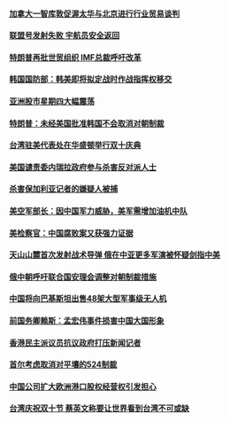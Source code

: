 #### [加拿大一智库敦促渥太华与北京进行行业贸易谈判](../pages/z__yoerrvp/4609214.md?t=10111534) 

#### [联盟号发射失败 宇航员安全返回](../pages/z__yoerrvp/4609196.md?t=10111534) 

#### [特朗普再批世贸组织  IMF总裁呼吁改革](../pages/z__yoerrvp/4608878.md?t=10111534) 

#### [韩国国防部：韩美即将拟定战时作战指挥权移交](../pages/z__yoerrvp/4608851.md?t=10111534) 

#### [亚洲股市星期四大幅震荡](../pages/z__yoerrvp/4608830.md?t=10111534) 

#### [特朗普：未经美国批准韩国不会取消对朝制裁 ](../pages/z__yoerrvp/4608817.md?t=10111534) 

#### [台湾驻美代表处在华盛顿举行双十庆典](../pages/z__yoerrvp/4608791.md?t=10111534) 

#### [美国谴责委内瑞拉政府参与杀害反对派人士](../pages/z__yoerrvp/4608283.md?t=10111534) 

#### [杀害保加利亚记者的嫌疑人被捕](../pages/z__yoerrvp/4608275.md?t=10111534) 

#### [美空军部长：因中国军力威胁，美军需增加油机中队](../pages/z__yoerrvp/4608260.md?t=10111534) 

#### [美检察官：中国腐败案又获强力证据](../pages/z__yoerrvp/4608157.md?t=10111534) 

#### [天山山麓首次发射战术导弹 俄在中亚更多军演被怀疑剑指中美](../pages/z__yoerrvp/4607696.md?t=10111534) 

#### [俄中朝呼吁联合国安理会调整对朝制裁措施](../pages/z__yoerrvp/4607475.md?t=10111534) 

#### [中国将向巴基斯坦出售48架大型军事级无人机](../pages/z__yoerrvp/4607412.md?t=10111534) 

#### [前国务卿赖斯：孟宏伟事件损害中国大国形象](../pages/z__yoerrvp/4607228.md?t=10111534) 

#### [香港民主派议员抗议政府打压新闻记者](../pages/z__yoerrvp/4607186.md?t=10111534) 

#### [首尔考虑取消对平壤的524制裁](../pages/z__yoerrvp/4607187.md?t=10111534) 

#### [中国公司扩大欧洲港口股权经营权引发担心](../pages/z__yoerrvp/4607142.md?t=10111534) 

#### [台湾庆祝双十节 蔡英文称要让世界看到台湾不可或缺](../pages/z__yoerrvp/4607141.md?t=10111534) 


